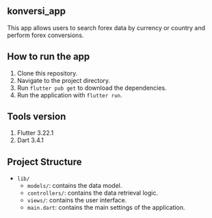 ## konversi_app

This app allows users to search forex data by currency or country and perform forex conversions.

## How to run the app

1. Clone this repository.
2. Navigate to the project directory.
3. Run `flutter pub get` to download the dependencies.
4. Run the application with `flutter run`.

## Tools version

1. Flutter 3.22.1
2. Dart 3.4.1

## Project Structure

- `lib/`
  - `models/`: contains the data model.
  - `controllers/`: contains the data retrieval logic.
  - `views/`: contains the user interface.
  - `main.dart`: contains the main settings of the application.

